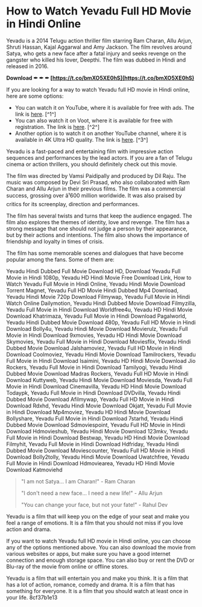 
 
# How to Watch Yevadu Full HD Movie in Hindi Online
 
Yevadu is a 2014 Telugu action thriller film starring Ram Charan, Allu Arjun, Shruti Hassan, Kajal Aggarwal and Amy Jackson. The film revolves around Satya, who gets a new face after a fatal injury and seeks revenge on the gangster who killed his lover, Deepthi. The film was dubbed in Hindi and released in 2016.
 
**Download ✒ ✒ ✒ [https://t.co/bmXO5XE0hS](https://t.co/bmXO5XE0hS)**


 
If you are looking for a way to watch Yevadu full HD movie in Hindi online, here are some options:
 
- You can watch it on YouTube, where it is available for free with ads. The link is [here](https://www.youtube.com/watch?v=AgwszFUm_yQ). [^1^]
- You can also watch it on Voot, where it is available for free with registration. The link is [here](https://www.voot.com/movie/yevadu/997120). [^2^]
- Another option is to watch it on another YouTube channel, where it is available in 4K Ultra HD quality. The link is [here](https://www.youtube.com/watch?v=bZYbSXbbnac). [^3^]

Yevadu is a fast-paced and entertaining film with impressive action sequences and performances by the lead actors. If you are a fan of Telugu cinema or action thrillers, you should definitely check out this movie.
  
The film was directed by Vamsi Paidipally and produced by Dil Raju. The music was composed by Devi Sri Prasad, who also collaborated with Ram Charan and Allu Arjun in their previous films. The film was a commercial success, grossing over â¹600 million worldwide. It was also praised by critics for its screenplay, direction and performances.
 
The film has several twists and turns that keep the audience engaged. The film also explores the themes of identity, love and revenge. The film has a strong message that one should not judge a person by their appearance, but by their actions and intentions. The film also shows the importance of friendship and loyalty in times of crisis.
 
The film has some memorable scenes and dialogues that have become popular among the fans. Some of them are:
 
Yevadu Hindi Dubbed Full Movie Download HD,  Download Yevadu Full Movie in Hindi 1080p,  Yevadu HD Hindi Movie Free Download Link,  How to Watch Yevadu Full Movie in Hindi Online,  Yevadu Hindi Movie Download Torrent Magnet,  Yevadu Full HD Movie Hindi Dubbed Mp4 Download,  Yevadu Hindi Movie 720p Download Filmywap,  Yevadu Full Movie in Hindi Watch Online Dailymotion,  Yevadu Hindi Dubbed Movie Download Filmyzilla,  Yevadu Full Movie in Hindi Download Worldfree4u,  Yevadu HD Hindi Movie Download Khatrimaza,  Yevadu Full Movie in Hindi Download Pagalworld,  Yevadu Hindi Dubbed Movie Download 480p,  Yevadu Full HD Movie in Hindi Download Bolly4u,  Yevadu Hindi Movie Download Movierulz,  Yevadu Full Movie in Hindi Download 9xmovies,  Yevadu HD Hindi Movie Download Skymovies,  Yevadu Full Movie in Hindi Download Moviesflix,  Yevadu Hindi Dubbed Movie Download Jalshamoviez,  Yevadu Full HD Movie in Hindi Download Coolmoviez,  Yevadu Hindi Movie Download Tamilrockers,  Yevadu Full Movie in Hindi Download Isaimini,  Yevadu HD Hindi Movie Download Jio Rockers,  Yevadu Full Movie in Hindi Download Tamilyogi,  Yevadu Hindi Dubbed Movie Download Madras Rockers,  Yevadu Full HD Movie in Hindi Download Kuttyweb,  Yevadu Hindi Movie Download Moviesda,  Yevadu Full Movie in Hindi Download Cinemavilla,  Yevadu HD Hindi Movie Download Todaypk,  Yevadu Full Movie in Hindi Download DVDvilla,  Yevadu Hindi Dubbed Movie Download Afilmywap,  Yevadu Full HD Movie in Hindi Download Rdxhd,  Yevadu Hindi Movie Download Okjatt,  Yevadu Full Movie in Hindi Download Mp4moviez,  Yevadu HD Hindi Movie Download Bollyshare,  Yevadu Full Movie in Hindi Download 7starhd,  Yevadu Hindi Dubbed Movie Download Sdmoviespoint,  Yevadu Full HD Movie in Hindi Download Hdmovieshub,  Yevadu Hindi Movie Download 123mkv,  Yevadu Full Movie in Hindi Download Bestwap,  Yevadu HD Hindi Movie Download Filmyhit,  Yevadu Full Movie in Hindi Download Hdfriday,  Yevadu Hindi Dubbed Movie Download Moviescounter,  Yevadu Full HD Movie in Hindi Download Bolly2tolly,  Yevadu Hindi Movie Download Uwatchfree,  Yevadu Full Movie in Hindi Download Hdmoviearea,  Yevadu HD Hindi Movie Download Katmoviehd

> "I am not Satya... I am Charan!" - Ram Charan
> 
> 
> "I don't need a new face... I need a new life!" - Allu Arjun
> 
> 
> "You can change your face, but not your fate!" - Rahul Dev

Yevadu is a film that will keep you on the edge of your seat and make you feel a range of emotions. It is a film that you should not miss if you love action and drama.
  
If you want to watch Yevadu full HD movie in Hindi online, you can choose any of the options mentioned above. You can also download the movie from various websites or apps, but make sure you have a good internet connection and enough storage space. You can also buy or rent the DVD or Blu-ray of the movie from online or offline stores.
 
Yevadu is a film that will entertain you and make you think. It is a film that has a lot of action, romance, comedy and drama. It is a film that has something for everyone. It is a film that you should watch at least once in your life.
 8cf37b1e13
 
